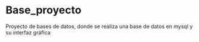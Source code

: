 # Base_proyecto
Proyecto de bases de datos, donde se realiza una base de datos en mysql y su interfaz gráfica
